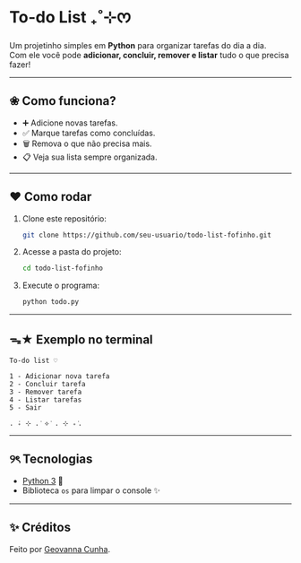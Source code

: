 # To-do List ₊˚⊹ᰔ

Um projetinho simples em **Python** para organizar tarefas do dia a dia.  
Com ele você pode **adicionar, concluir, remover e listar** tudo o que precisa fazer!  

---

## ❀ Como funciona?
- ➕ Adicione novas tarefas.  
- ✅ Marque tarefas como concluídas.  
- 🗑️ Remova o que não precisa mais.  
- 📋 Veja sua lista sempre organizada.  

---

## ❤︎ Como rodar
1. Clone este repositório:
   ```bash
   git clone https://github.com/seu-usuario/todo-list-fofinho.git
   ```
2. Acesse a pasta do projeto:
   ```bash
   cd todo-list-fofinho
   ```
3. Execute o programa:
   ```bash
   python todo.py
   ```

---

## ᯓ★ Exemplo no terminal

```
To-do list ♡

1 - Adicionar nova tarefa
2 - Concluir tarefa
3 - Remover tarefa
4 - Listar tarefas
5 - Sair

. ݁₊ ⊹ . ݁ ⟡ ݁ . ⊹ ₊ ݁.
```

---

## ୨ৎ Tecnologias
- [Python 3](https://www.python.org/) 🐍
- Biblioteca `os` para limpar o console ✨

---

## ✨ Créditos
Feito por [Geovanna Cunha](https://github.com/GeovannaSCunha).  
